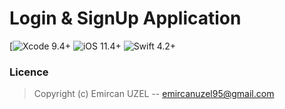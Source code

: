 # Login & SignUp Application

[![Xcode 9.4+](https://img.shields.io/badge/Xcode-9.4%2B-blue.svg) ![iOS 11.4+](https://img.shields.io/badge/iOS-11.3%2B-blue.svg) ![Swift 4.2+](https://img.shields.io/badge/Swift-4.2%2B-orange.svg)

### Licence
> Copyright (c) Emircan UZEL -- emircanuzel95@gmail.com

